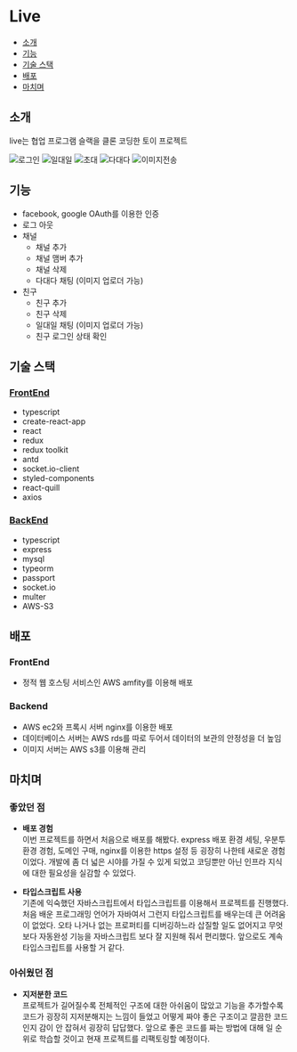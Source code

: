 # Live

- [소개](#소개)
- [기능](#기능)
- [기술 스택](#기술-스택)
- [배포](#배포)
- [마치며](#마치며)

## 소개

live는 협업 프로그램 슬랙을 클론 코딩한 토이 프로젝트

![로그인](https://user-images.githubusercontent.com/50465901/101741175-16ea4e80-3b0d-11eb-8dec-5604c25e2f44.png)
![일대일](https://user-images.githubusercontent.com/50465901/101741187-1a7dd580-3b0d-11eb-89bb-f69f0ca9df9f.png)
![초대](https://user-images.githubusercontent.com/50465901/101741193-1ea9f300-3b0d-11eb-96b0-c543696e6ad5.png)
![다대다](https://user-images.githubusercontent.com/50465901/101741203-2073b680-3b0d-11eb-9747-cb04a373af24.png)
![이미지전송](https://user-images.githubusercontent.com/50465901/101741209-223d7a00-3b0d-11eb-9d1f-fa435272f590.png)

## 기능

- facebook, google OAuth를 이용한 인증
- 로그 아웃
- 채널
  - 채널 추가
  - 채널 맴버 추가
  - 채널 삭제
  - 다대다 채팅 (이미지 업로더 가능)
- 친구
  - 친구 추가
  - 친구 삭제
  - 일대일 채팅 (이미지 업로더 가능)
  - 친구 로그인 상태 확인

## 기술 스택

### [FrontEnd](https://github.com/csh9066/live-front)

- typescript
- create-react-app
- react
- redux
- redux toolkit
- antd
- socket.io-client
- styled-components
- react-quill
- axios

### [BackEnd](https://github.com/csh9066/live-backend)

- typescript
- express
- mysql
- typeorm
- passport
- socket.io
- multer
- AWS-S3

## 배포

### FrontEnd

- 정적 웹 호스팅 서비스인 AWS amfity를 이용해 배포

### Backend

- AWS ec2와 프록시 서버 nginx를 이용한 배포
- 데이터베이스 서버는 AWS rds를 따로 두어서 데이터의 보관의 안정성을 더 높임
- 이미지 서버는 AWS s3를 이용해 관리

## 마치며

### 좋았던 점

- **배포 경험**</br>
  이번 프로젝트를 하면서 처음으로 배포를 해봤다. express 배포 환경 세팅, 우분투 환경 경험, 도메인 구매, nginx를 이용한 https 설정 등 굉장히 나한테 새로운 경험이었다. 개발에 좀 더 넓은 시야를 가질 수 있게 되었고 코딩뿐만 아닌 인프라 지식에 대한 필요성을 실감할 수 있었다.

- **타입스크립트 사용**</br>
  기존에 익숙했던 자바스크립트에서 타입스크립트를 이용해서 프로젝트를 진행했다. 처음 배운 프로그래밍 언어가 자바여서 그런지 타입스크립트를 배우는데 큰 어려움이 없었다. 오타 나거나 없는 프로퍼티를 디버깅하느라 삽질할 일도 없어지고 무엇보다 자동완성 기능을 자바스크립트 보다 잘 지원해 줘서 편리했다. 앞으로도 계속 타입스크립트를 사용할 거 같다.

### 아쉬웠던 점

- **지저분한 코드**</br>
  프로젝트가 길어질수록 전체적인 구조에 대한 아쉬움이 많았고 기능을 추가할수록 코드가 굉장히 지저분해지는 느낌이 들었고 어떻게 짜야 좋은 구조이고 깔끔한 코드인지 감이 안 잡혀서 굉장히 답답했다. 앞으로 좋은 코드를 짜는 방법에 대해 일 순위로 학습할 것이고 현재 프로젝트를 리팩토링할 예정이다.
